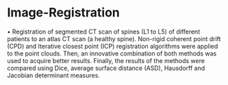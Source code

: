 # Image-Registration
• Registration of segmented CT scan of spines (L1 to L5) of different patients to an
atlas CT scan (a healthy spine). Non-rigid coherent point drift (CPD) and Iterative closest point (ICP) registration algorithms were applied to the point clouds. Then, an innovative combination of both methods was used to acquire better results. Finally, the
results of the methods were compared using Dice, average surface distance (ASD),
Hausdorff and Jacobian determinant measures.

